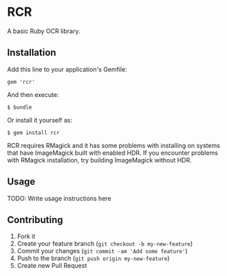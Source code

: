 # RCR

A basic Ruby OCR library.

## Installation

Add this line to your application's Gemfile:

    gem 'rcr'

And then execute:

    $ bundle

Or install it yourself as:

    $ gem install rcr

RCR requires RMagick and it has some problems with installing
on systems that have ImageMagick built with enabled HDR. If you
encounter problems with RMagick installation, try building ImageMagick
without HDR.

## Usage

TODO: Write usage instructions here

## Contributing

1. Fork it
2. Create your feature branch (`git checkout -b my-new-feature`)
3. Commit your changes (`git commit -am 'Add some feature'`)
4. Push to the branch (`git push origin my-new-feature`)
5. Create new Pull Request
